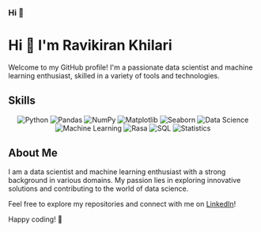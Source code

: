 ### Hi 👋

<!--
**Ravikiran004/Ravikiran004** is a ✨ _special_ ✨ repository because its `README.md` (this file) appears on your GitHub profile.

Here are some ideas to get you started:

- 🔭 I’m currently working on ...
- 🌱 I’m currently learning ...
- 👯 I’m looking to collaborate on ...
- 🤔 I’m looking for help with ...
- 💬 Ask me about ...
- 📫 How to reach me: ...
- 😄 Pronouns: ...
- ⚡ Fun fact: ...
-->


# Hi 👋 I'm Ravikiran Khilari

Welcome to my GitHub profile! I'm a passionate data scientist and machine learning enthusiast, skilled in a variety of tools and technologies.

## Skills

<p align="center">
  <!-- Python -->
  <img src="https://img.shields.io/badge/Python-3776AB?style=for-the-badge&logo=python&logoColor=white" alt="Python">
  
  <!-- Pandas -->
  <img src="https://img.shields.io/badge/Pandas-150458?style=for-the-badge&logo=pandas&logoColor=white" alt="Pandas">
  
  <!-- NumPy -->
  <img src="https://img.shields.io/badge/NumPy-013243?style=for-the-badge&logo=numpy&logoColor=white" alt="NumPy">
  
  <!-- Matplotlib -->
  <img src="https://img.shields.io/badge/Matplotlib-3776AB?style=for-the-badge&logo=python&logoColor=white" alt="Matplotlib">
  
  <!-- Seaborn -->
  <img src="https://img.shields.io/badge/Seaborn-3794FF?style=for-the-badge&logo=python&logoColor=white" alt="Seaborn">
  
  <!-- Data Science -->
  <img src="https://img.shields.io/badge/Data%20Science-8CAAE6?style=for-the-badge" alt="Data Science">
  
  <!-- Machine Learning -->
  <img src="https://img.shields.io/badge/Machine%20Learning-FDAB3D?style=for-the-badge" alt="Machine Learning">
  
  <!-- Rasa -->
  <img src="https://img.shields.io/badge/Rasa-3D2E62?style=for-the-badge" alt="Rasa">
  
  <!-- SQL -->
  <img src="https://img.shields.io/badge/SQL-00758F?style=for-the-badge&logo=sql&logoColor=white" alt="SQL">
  
  <!-- Statistics -->
  <img src="https://img.shields.io/badge/Statistics-1F425F?style=for-the-badge" alt="Statistics">
</p>

## About Me

I am a data scientist and machine learning enthusiast with a strong background in various domains. My passion lies in exploring innovative solutions and contributing to the world of data science.

Feel free to explore my repositories and connect with me on [LinkedIn](#)!

Happy coding! 🚀
